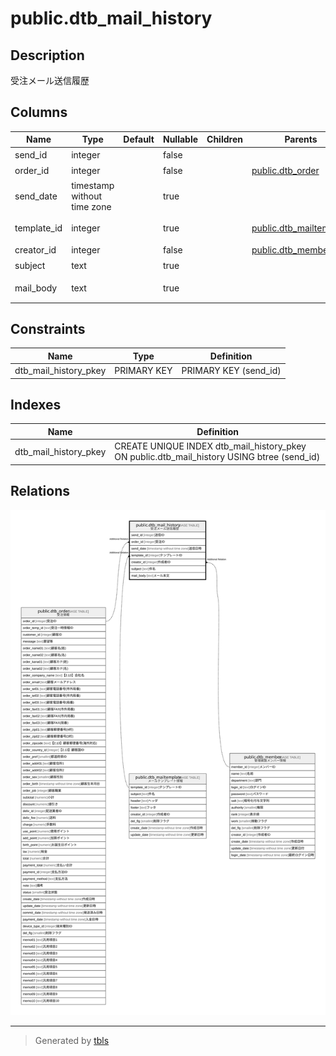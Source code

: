 # public.dtb_mail_history

## Description

受注メール送信履歴

## Columns

| Name | Type | Default | Nullable | Children | Parents | Comment |
| ---- | ---- | ------- | -------- | -------- | ------- | ------- |
| send_id | integer |  | false |  |  | 送信ID |
| order_id | integer |  | false |  | [public.dtb_order](public.dtb_order.md) | 受注ID |
| send_date | timestamp without time zone |  | true |  |  | 送信日時 |
| template_id | integer |  | true |  | [public.dtb_mailtemplate](public.dtb_mailtemplate.md) | テンプレートID |
| creator_id | integer |  | false |  | [public.dtb_member](public.dtb_member.md) | 作成者ID |
| subject | text |  | true |  |  | 件名 |
| mail_body | text |  | true |  |  | メール本文 |

## Constraints

| Name | Type | Definition |
| ---- | ---- | ---------- |
| dtb_mail_history_pkey | PRIMARY KEY | PRIMARY KEY (send_id) |

## Indexes

| Name | Definition |
| ---- | ---------- |
| dtb_mail_history_pkey | CREATE UNIQUE INDEX dtb_mail_history_pkey ON public.dtb_mail_history USING btree (send_id) |

## Relations

![er](public.dtb_mail_history.svg)

---

> Generated by [tbls](https://github.com/k1LoW/tbls)
